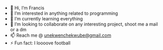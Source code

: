 - 👋 Hi, I’m Francis
- 👀 I’m interested in anything related to programming
- 🌱 I’m currently learning everything 
- 💞️ I’m looking to collaborate on any interesting project, shoot me a mail or a dm
- 📫 Reach me @ unekwenchekwube@gmail.com
- ⚡ Fun fact: I loooove football 

<!---
Nchekwube001/Nchekwube001 is a ✨ special ✨ repository because its `README.md` (this file) appears on your GitHub profile.
You can click the Preview link to take a look at your changes.
--->
